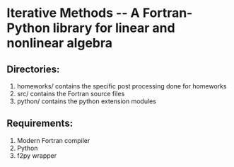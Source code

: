 # Iterative Methods -- A Fortran-Python library for linear and nonlinear algebra

Directories:
------------
1. homeworks/ contains the specific post processing done for homeworks
2. src/ contains the Fortran source files
3. python/ contains the python extension modules

Requirements:
------------
1. Modern Fortran compiler
2. Python 
3. f2py wrapper

